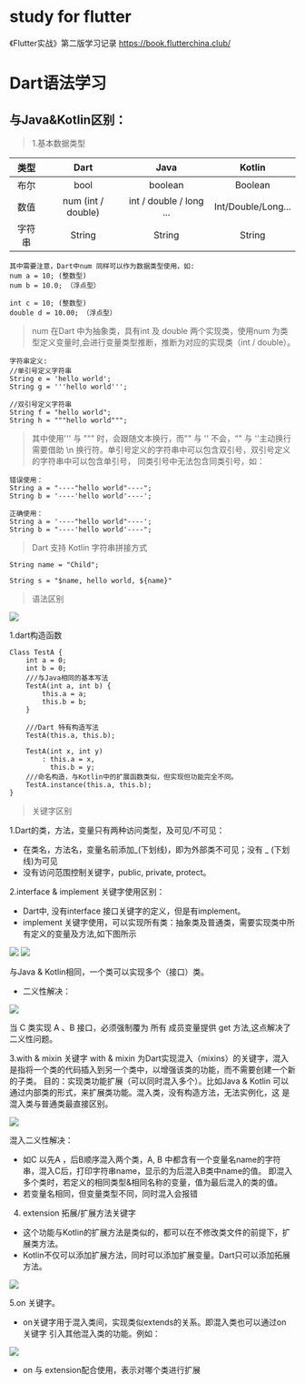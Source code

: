 # study for flutter
《Flutter实战》第二版学习记录
https://book.flutterchina.club/

# Dart语法学习

## 与Java&Kotlin区别：
>1.基本数据类型

|  类型   |        Dart        |          Java           |       Kotlin       |
|:-----:|:------------------:|:-----------------------:|:------------------:|
|  布尔   |        bool        |         boolean         |      Boolean       |
|  数值   | num (int / double) | int / double / long ... | Int/Double/Long... |
|  字符串  |       String       |         String          |       String       |
    
    

    其中需要注意，Dart中num 同样可以作为数据类型使用，如:
    num a = 10; (整数型)
    num b = 10.0; （浮点型）  
    
    int c = 10; (整数型)
    double d = 10.00; （浮点型）

>num 在Dart 中为抽象类，具有int 及 double 两个实现类，使用num 为类型定义变量时,会进行变量类型推断，推断为对应的实现类（int / double）。    
    
    字符串定义:
    //单引号定义字符串
    String e = 'hello world';
    String g = '''hello world''';

    //双引号定义字符串
    String f = "hello world";
    String h = """hello world""";

>其中使用''' 与 """ 时，会跟随文本换行，而"" 与 '' 不会，"" 与 ''主动换行需要借助 \n 换行符。单引号定义的字符串中可以包含双引号，双引号定义的字符串中可以包含单引号，
同类引号中无法包含同类引号，如：
    
    错误使用：
    String a = "----"hello world"----";
    String b = '----'hello world'----';

    正确使用：
    String a = '----"hello world"----';
    String b = "----'hello world'----";

>Dart 支持 Kotlin 字符串拼接方式

    String name = "Child";
    
    String s = "$name, hello world, ${name}"

>语法区别

![](./image/20230316164610.jpg)


1.dart构造函数
    
    Class TestA {
        int a = 0;
        int b = 0;
        ///与Java相同的基本写法
        TestA(int a, int b) {
            this.a = a;
            this.b = b;
        }
        
        ///Dart 特有构造写法
        TestA(this.a, this.b);
        
        TestA(int x, int y)
            : this.a = x,
              this.b = y;
        ///命名构造，与Kotlin中的扩展函数类似，但实现但功能完全不同。
        TestA.instance(this.a, this.b);
    }

>关键字区别

1.Dart的类，方法，变量只有两种访问类型，及可见/不可见： 
* 在类名，方法名，变量名前添加_(下划线)，即为外部类不可见；没有 _ (下划线)为可见
* 没有访问范围控制关键字，public, private, protect。

2.interface & implement 关键字使用区别：
* Dart中, 没有interface 接口关键字的定义，但是有implement。
* implement 关键字使用，可以实现所有类：抽象类及普通类，需要实现类中所有定义的变量及方法,如下图所示

![](./image/20230320105025.jpg)
![](./image/20230320105132.jpg)

与Java & Kotlin相同，一个类可以实现多个（接口）类。
* 二义性解决：

![](./image/20230320155607.jpg)

当 C 类实现 A 、B 接口，必须强制覆为 所有 成员变量提供 get 方法,这点解决了二义性问题。

3.with & mixin 关键字
with & mixin 为Dart实现混入（mixins）的关键字，混入是指将一个类的代码插入到另一个类中，以增强该类的功能，而不需要创建一个新的子类。
目的：实现类功能扩展（可以同时混入多个）。比如Java & Kotlin 可以通过内部类的形式，来扩展类功能。混入类，没有构造方法，无法实例化，这
是混入类与普通类最直接区别。

![](./image/20230320154919.jpg)

混入二义性解决：
* 如C 以先A ，后B顺序混入两个类，A, B 中都含有一个变量名name的字符串，混入C后，打印字符串name，显示的为后混入B类中name的值。
即混入多个类时，若定义的相同类型&相同名称的变量，值为最后混入的类的值。
* 若变量名相同，但变量类型不同，同时混入会报错


4. extension 拓展/扩展方法关键字
* 这个功能与Kotlin的扩展方法是类似的，都可以在不修改类文件的前提下，扩展类方法。
* Kotlin不仅可以添加扩展方法，同时可以添加扩展变量。Dart只可以添加拓展方法。

![](./image/20230320164940.jpg)

5.on 关键字。
* on关键字用于混入类间，实现类似extends的关系。即混入类也可以通过on 关键字 引入其他混入类的功能。例如：

![](./image/20230320162047.jpg)

* on 与 extension配合使用，表示对哪个类进行扩展










    

